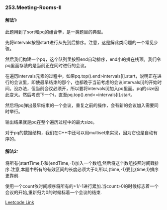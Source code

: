 ### 253.Meeting-Rooms-II

#### 解法1:

此题用到了sort和pq的组合拳，是一类题目的典型。

先将intervals按照start进行从先到后排序。注意，这是解此类问题的一个常见步骤。

然后我们构建一个pq，这个队列里按照end自动排序，end小的排在栈顶。我们令pq里面存装的是当前正在同时进行的会议。

在遍历intervals元素的过程中，如果pq.top().end>intervals[i].start，说明正在进行的会议里，即使最早结束的那个，也都晚于当前考虑的会议intervals[i]的开始时间。没办法，但当前会议必须开，所以要将intervals[i]加入pq里面。pq的size因此变大。然后考虑下一个i，直至pq.top().end<=intervals[i].start。

然后将pq弹出最早结束的一个会议，重复之前的操作，会有新的会议加入需要同时举行。

输出结果就是pq在整个遍历过程中的最大size。

对于pq的数据结构，我们在C++中还可以用multiset来实现，因为它也是自动有序的。

#### 解法2:

将所有{startTime,1}和{endTime,-1}加入一个数组,然后将这个数组按照时间戳排序.注意,本题中所有的有效区间的长度必须大于0,所以,{time,-1}要比{time,1}排序更靠前.

使用一个count依时间顺序将所有的+1/-1进行累加.当count>0的时候标志着一个会议的开始,重新归为0的时候标着一个会议的结束.


[Leetcode Link](https://leetcode.com/problems/meeting-rooms-ii)